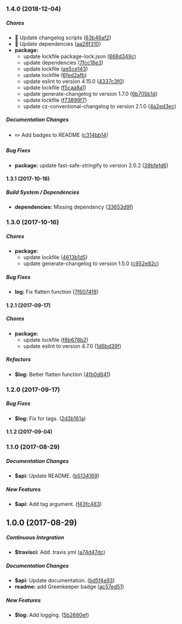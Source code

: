 ### 1.4.0 (2018-12-04)

##### Chores

*  🤖 Update changelog scripts ([63b46af2](https://github.com/jessie-codes/gelf-file/commit/63b46af218282352d28498b622b9067cf2fb3dde))
*  🤖 Update dependencies ([aa28f310](https://github.com/jessie-codes/gelf-file/commit/aa28f3102df343fef8ea5b072d9a1252978910bb))
* **package:**
  *  update lockfile package-lock.json ([868d349c](https://github.com/jessie-codes/gelf-file/commit/868d349c34df09d8711f861597690e917d502726))
  *  update dependencies ([7fcc18e3](https://github.com/jessie-codes/gelf-file/commit/7fcc18e34d7a6187b8728d427ab6643014edcf9b))
  *  update lockfile ([ae5ce143](https://github.com/jessie-codes/gelf-file/commit/ae5ce1434388a40af1ea64eddf39bfa029d62d6d))
  *  update lockfile ([6fed2afb](https://github.com/jessie-codes/gelf-file/commit/6fed2afbc6221cbb920d7125b38419d44357a824))
  *  update eslint to version 4.15.0 ([4337c3f0](https://github.com/jessie-codes/gelf-file/commit/4337c3f0307eb7c75f7d0d53ba2472648b8b6bcf))
  *  update lockfile ([f5caa8a1](https://github.com/jessie-codes/gelf-file/commit/f5caa8a10c37823f707ca34cc97870d24b4e4dbf))
  *  update generate-changelog to version 1.7.0 ([6b705b1d](https://github.com/jessie-codes/gelf-file/commit/6b705b1d57bc744a2d5a65d11ce9037e0a93e82b))
  *  update lockfile ([f73899f7](https://github.com/jessie-codes/gelf-file/commit/f73899f7179fd5faacd02de6af7d601c81ca4c52))
  *  update cz-conventional-changelog to version 2.1.0 ([4a2ed3ec](https://github.com/jessie-codes/gelf-file/commit/4a2ed3ecab7474b01bc723af6a13e75c56d3a14d))

##### Documentation Changes

*  ✏️ Add badges to README ([c314bb14](https://github.com/jessie-codes/gelf-file/commit/c314bb1473f67bbbe77127fe8728323a3334398f))

##### Bug Fixes

* **package:**  update fast-safe-stringify to version 2.0.2 ([39bfefd6](https://github.com/jessie-codes/gelf-file/commit/39bfefd6a9f357dbf3e5a38755da9227144adf18))

#### 1.3.1 (2017-10-16)

##### Build System / Dependencies

* **dependencies:** Missing dependency ([33653d9f](https://github.com/jessie-codes/gelf-file/commit/33653d9f9d85fec437f841ddd370d12e94989cc5))

### 1.3.0 (2017-10-16)

##### Chores

* **package:**
  * update lockfile ([4613b1d5](https://github.com/jessie-codes/gelf-file/commit/4613b1d556837b1c5e181ed89102e89c20f4bc67))
  * update generate-changelog to version 1.5.0 ([c952e82c](https://github.com/jessie-codes/gelf-file/commit/c952e82c357ba5b5765544bd7b4408e9c4d7fcc4))

##### Bug Fixes

* **log:** Fix flatten function ([7f6074f8](https://github.com/jessie-codes/gelf-file/commit/7f6074f8be8b930bb5b528f6301cb439d45ba98e))

#### 1.2.1 (2017-09-17)

##### Chores

* **package:**
  * update lockfile ([f8b678b2](https://github.com/jessie-codes/gelf-file/commit/f8b678b27fd81370dc1457f50bed86f4c61c4fce))
  * update eslint to version 4.7.0 ([1d6bd39f](https://github.com/jessie-codes/gelf-file/commit/1d6bd39f14094146eef286810fa45e825e4d5f89))

##### Refactors

* **$log:** Better flatten function ([4fb0d641](https://github.com/jessie-codes/gelf-file/commit/4fb0d64139d1ff7d5912c997d1051447511f0f3f))

### 1.2.0 (2017-09-17)

##### Bug Fixes

* **$log:** Fix for tags. ([2d3b161a](https://github.com/jessie-codes/gelf-file/commit/2d3b161a4857fb7935f9d440003603d151a74c7a))

#### 1.1.2 (2017-09-04)

### 1.1.0 (2017-08-29)

##### Documentation Changes

* **$api:** Update README. ([b5134169](https://github.com/jessie-codes/gelf-file/commit/b5134169d35dde6dfd4d12d89e9d4d5aaa08d7ab))

##### New Features

* **$api:** Add tag argument. ([f43fc483](https://github.com/jessie-codes/gelf-file/commit/f43fc483503b4c4fbc42a2f0b58adc2c018eaade))

## 1.0.0 (2017-08-29)

##### Continuous Integration

* **$travisci:** Add .travis.yml ([a74d47dc](https://github.com/jessie-codes/gelf-file/commit/a74d47dc63824b9be67812ea55a244dbc774aad8))

##### Documentation Changes

* **$api:** Update documentation. ([bd5f4a93](https://github.com/jessie-codes/gelf-file/commit/bd5f4a93d24d20dd1922e4cf64204af4fab36fab))
* **readme:** add Greenkeeper badge ([ac57ed51](https://github.com/jessie-codes/gelf-file/commit/ac57ed516a7ca6c3ae4c523e425837ae07ac64a4))

##### New Features

* **$log:** Add logging. ([5b2680ef](https://github.com/jessie-codes/gelf-file/commit/5b2680efaccb5840fa017405d592a3956b053219))

